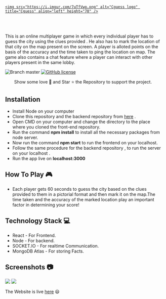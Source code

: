 # <a href="https://cguess1.web.app/">
    <img src="https://i.imgur.com/7uTfVwp.png" alt="Cguess logo" title="Cguess" align="left" height="70" />
</a>


</br></br></br>This is an online multiplayer game in which every individual player has to guess the city using the clues provided . He also has to mark the location of that city on the map present on the screen. A player is alloted points on the basis of the accuracy and the time taken to ping the location on map. The game also contains a chat feature where a player can interact with other players present in the same lobby. 

![Branch master](https://img.shields.io/badge/branch-master-brightgreen.svg?style=flat-square) [![GitHub license](https://img.shields.io/badge/license-MIT-blue.svg)](https://github.com/arnabuchiha/CGuess-game/blob/master/LICENSE)

<p align="center">
Show some love 💜 and Star ⭐️ the Repository to support the project.

## Installation

- Install Node on your computer
- Clone this repository and the backend repository from <a href="https://github.com/arnabuchiha/CGuess-backend">here</a> .
- Open CMD on your computer and change the directory to the place where you cloned the front-end repository.
- Run the command **npm install** to install all the necessary packages from node server.
- Now run the command **npm start** to run the frontend on your localhost.
- Follow the same procedure for the backend repository , to run the server on your localhost .
- Run the app live on **localhost:3000** 


## How To Play :video_game:

- Each player gets 60 seconds to guess the city based on the clues provided to them in a pictorial format and then mark it on the map.The time taken and the accuracy of the marked location play an important factor in determining your score!

## Technology Stack :computer:
 - React - For Frontend. 
 - Node  - For backend.
 - SOCKET.IO - For realtime Communication.
 - MongoDB Atlas - For storing Facts.
 
  
 ## Screenshots  :camera:
 
 
 
<img src="https://i.imgur.com/YsxxnEZ.png"/>
 
 
<img src="https://i.imgur.com/expkjlX.png" />





 
 

 
 
 The Website is live <a href="https://cguess1.web.app/">here</a> :smiley: 



